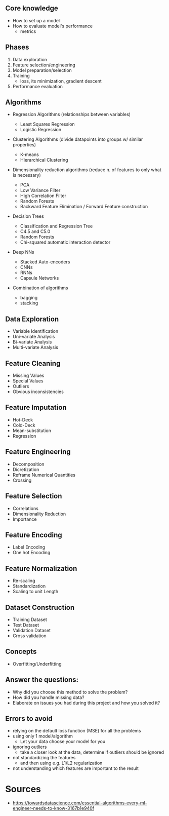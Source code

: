 
## Core knowledge
* How to set up a model
* How to evaluate model's performance
    * metrics

## Phases
1. Data exploration
2. Feature selection/engineering
3. Model preparation/selection
4. Training
    - loss, its minimization, gradient descent
5. Performance evaluation

## Algorithms
* Regression Algorithms (relationships between variables)
    - Least Squares Regression
    - Logistic Regression
* Clustering Algorithms (divide datapoints into groups w/ similar properties)
    - K-means
    - Hierarchical Clustering
* Dimensionality reduction algorithms (reduce n. of features to only what is necessary)
    - PCA
    - Low Variance Filter
    - High Correlation Filter
    - Random Forests
    - Backward Feature Elimination / Forward Feature construction
* Decision Trees
    - Classification and Regression Tree
    - C4.5 and C5.0
    - Random Forests
    - Chi-squared automatic interaction detector
* Deep NNs
    - Stacked Auto-encoders
    - CNNs
    - RNNs
    - Capsule Networks

* Combination of algorithms
    - bagging
    - stacking

## Data Exploration
- Variable Identification
- Uni-variate Analysis
- Bi-variate Analysis
- Multi-variate Analysis
## Feature Cleaning
- Missing Values
- Special Values
- Outliers
- Obvious inconsistencies
## Feature Imputation
- Hot-Deck
- Cold-Deck
- Mean-substitution
- Regression
## Feature Engineering
- Decomposition
- Dicretization
- Reframe Numerical Quantities
- Crossing
## Feature Selection
- Correlations
- Dimensionality Reduction
- Importance
## Feature Encoding
- Label Encoding
- One hot Encoding
## Feature Normalization
- Re-scaling
- Standardization
- Scaling to unit Length
## Dataset Construction
- Training Dataset
- Test Dataset
- Validation Dataset
- Cross validation

## Concepts
* Overfitting/Underfitting

## Answer the questions:
- Why did you choose this method to solve the problem?
- How did you handle missing data?
- Elaborate on issues you had during this project and how you solved it?

## Errors to avoid
- relying on the default loss function (MSE) for all the problems
- using only 1 model/algorithm
    - Let your data choose your model for you
- ignoring outliers
    - take a closer look at the data, determine if outliers should be ignored
- not standardizing the features
    - and then using e.g. L1/L2 regularization
- not understanding which features are important to the result

# Sources
- https://towardsdatascience.com/essential-algorithms-every-ml-engineer-needs-to-know-3167b1e940f